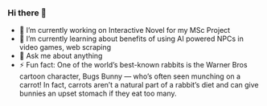 ### Hi there 👋

- 🔭 I’m currently working on Interactive Novel for my MSc Project
- 🌱 I’m currently learning about benefits of using AI powered NPCs in video games, web scraping
- 💬 Ask me about anything
- ⚡ Fun fact: One of the world’s best-known rabbits is the Warner Bros cartoon character, Bugs Bunny — who’s often seen munching on a carrot! In fact, carrots aren’t a natural part of a rabbit’s diet and can give bunnies an upset stomach if they eat too many.
